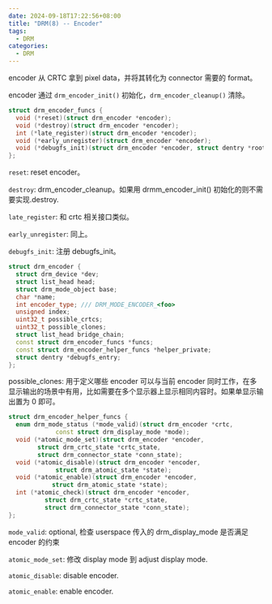 ```yaml
---
date: 2024-09-18T17:22:56+08:00
title: "DRM(8) -- Encoder"
tags:
  - DRM
categories:
  - DRM
---
```


encoder 从 CRTC 拿到 pixel data，并将其转化为 connector 需要的 format。

encoder 通过 `drm_encoder_init()` 初始化，`drm_encoder_cleanup()` 清除。

```c++
struct drm_encoder_funcs {
  void (*reset)(struct drm_encoder *encoder);
  void (*destroy)(struct drm_encoder *encoder);
  int (*late_register)(struct drm_encoder *encoder);
  void (*early_unregister)(struct drm_encoder *encoder);
  void (*debugfs_init)(struct drm_encoder *encoder, struct dentry *root);
};
```

`reset`: reset encoder。

`destroy`: drm_encoder_cleanup。如果用 drmm_encoder_init() 初始化的则不需要实现.destroy.

`late_register`: 和 crtc 相关接口类似。

`early_unregister`: 同上。

`debugfs_init`: 注册 debugfs_init。

```c++
struct drm_encoder {
  struct drm_device *dev;
  struct list_head head;
  struct drm_mode_object base;
  char *name;
  int encoder_type; /// DRM_MODE_ENCODER_<foo>
  unsigned index;
  uint32_t possible_crtcs;
  uint32_t possible_clones;
  struct list_head bridge_chain;
  const struct drm_encoder_funcs *funcs;
  const struct drm_encoder_helper_funcs *helper_private;
  struct dentry *debugfs_entry;
};
```

possible_clones: 用于定义哪些 encoder 可以与当前 encoder 同时工作，在多显示输出的场景中有用，比如需要在多个显示器上显示相同内容时。如果单显示输出置为 0 即可。

```c++
struct drm_encoder_helper_funcs {
  enum drm_mode_status (*mode_valid)(struct drm_encoder *crtc,
             const struct drm_display_mode *mode);
  void (*atomic_mode_set)(struct drm_encoder *encoder,
        struct drm_crtc_state *crtc_state,
        struct drm_connector_state *conn_state);
  void (*atomic_disable)(struct drm_encoder *encoder,
             struct drm_atomic_state *state);
  void (*atomic_enable)(struct drm_encoder *encoder,
            struct drm_atomic_state *state);
  int (*atomic_check)(struct drm_encoder *encoder,
          struct drm_crtc_state *crtc_state,
          struct drm_connector_state *conn_state);
};
```

`mode_valid`: optional, 检查 userspace 传入的 drm_display_mode 是否满足 encoder 的约束

`atomic_mode_set`: 修改 display mode 到 adjust display mode.

`atomic_disable`: disable encoder.

`atomic_enable`: enable encoder.
